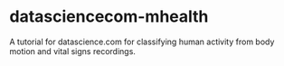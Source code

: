 # datasciencecom-mhealth
A tutorial for datascience.com for classifying human activity from body motion and vital signs recordings.

